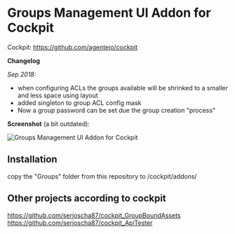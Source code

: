 # Groups Management UI Addon for Cockpit

Cockpit: https://github.com/agentejo/cockpit

**Changelog**

_Sep 2018:_  
  - when configuring ACLs the groups available will be shrinked to a smaller and less space using layout  
  - added singleton to group ACL config mask  
  - Now a group password can be set due the group creation "process"

**Screenshot** (a bit outdated):

![Groups Management UI Addon for Cockpit](https://raw.githubusercontent.com/serjoscha87/cockpit_GROUPS/7d6c2f807602186f785ffdb7b064fce62dbffc06/cockpit_groups.jpg)

## Installation

copy the "Groups" folder from this repository to <your-docroot>/cockpit/addons/

## Other projects according to cockpit
https://github.com/serjoscha87/cockpit_GroupBoundAssets
https://github.com/serjoscha87/cockpit_ApiTester

